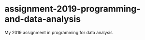 # assignment-2019-programming-and-data-analysis
My 2019 assignment in programming for data analysis
